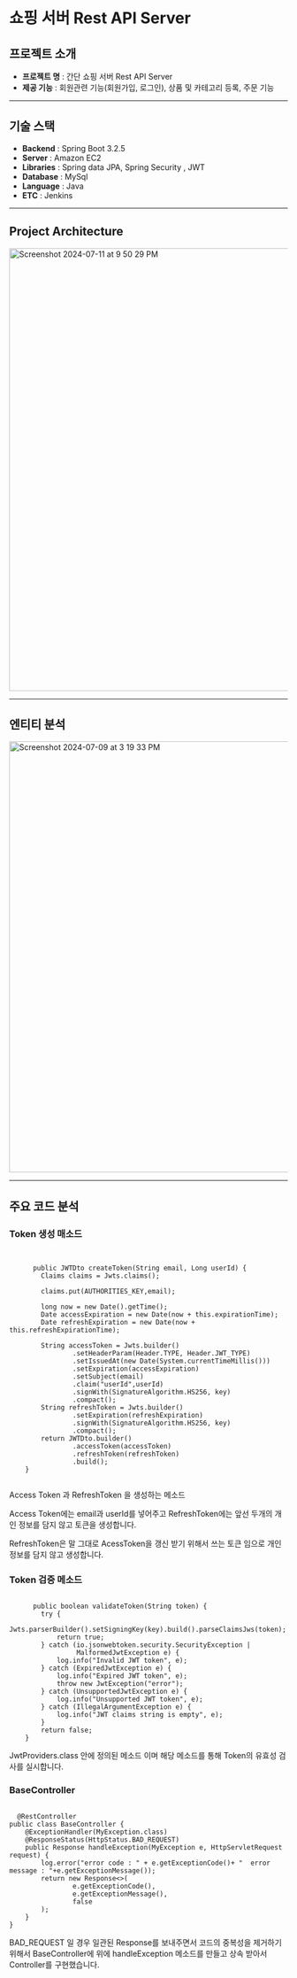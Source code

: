 # 쇼핑 서버 Rest API Server


## 프로젝트 소개 
* **프로젝트 명** : 간단 쇼핑 서버 Rest API Server
* **제공 기능** : 회원관련 기능(회원가입, 로그인), 상품 및 카테고리 등록, 주문 기능
---------------------------------------

## 기술 스택

* **Backend** : Spring Boot 3.2.5
* **Server** : Amazon EC2
* **Libraries** : Spring data JPA, Spring Security , JWT
* **Database** : MySql
* **Language** : Java
* **ETC** : Jenkins

---------------------------------------

## Project Architecture

<img width="800" alt="Screenshot 2024-07-11 at 9 50 29 PM" src="https://github.com/jaeilssss/ShoppingServer/assets/59818827/ad53feca-3f32-44cb-b7df-78f463c31124">

---------------------------------------


## 엔티티 분석

<img width="779" alt="Screenshot 2024-07-09 at 3 19 33 PM" src="https://github.com/jaeilssss/ShoppingServer/assets/59818827/672e103b-27b9-4126-8934-3e85951a7951">

---------------------------------------


## 주요 코드 분석

### Token 생성 매소드
<pre><code>
  
      public JWTDto createToken(String email, Long userId) {
        Claims claims = Jwts.claims();

        claims.put(AUTHORITIES_KEY,email);

        long now = new Date().getTime();
        Date accessExpiration = new Date(now + this.expirationTime);
        Date refreshExpiration = new Date(now + this.refreshExpirationTime);

        String accessToken = Jwts.builder()
                .setHeaderParam(Header.TYPE, Header.JWT_TYPE)
                .setIssuedAt(new Date(System.currentTimeMillis()))
                .setExpiration(accessExpiration)
                .setSubject(email)
                .claim("userId",userId)
                .signWith(SignatureAlgorithm.HS256, key)
                .compact();
        String refreshToken = Jwts.builder()
                .setExpiration(refreshExpiration)
                .signWith(SignatureAlgorithm.HS256, key)
                .compact();
        return JWTDto.builder()
                .accessToken(accessToken)
                .refreshToken(refreshToken)
                .build();
    }
  
</code></pre>

Access Token 과 RefreshToken 을 생성하는 메소드 

Access Token에는 email과 userId를 넣어주고 RefreshToken에는 앞선 두개의 개인 정보를 담지 않고 토큰을 생성합니다.

RefreshToken은 말 그대로 AcessToken을 갱신 받기 위해서 쓰는 토큰 임으로 개인 정보를 담지 않고 생성합니다.

### Token 검증 메소드

<pre><code>
      public boolean validateToken(String token) {
        try {
            Jwts.parserBuilder().setSigningKey(key).build().parseClaimsJws(token);
            return true;
        } catch (io.jsonwebtoken.security.SecurityException |
                 MalformedJwtException e) {
            log.info("Invalid JWT token", e);
        } catch (ExpiredJwtException e) {
            log.info("Expired JWT token", e);
            throw new JwtException("error");
        } catch (UnsupportedJwtException e) {
            log.info("Unsupported JWT token", e);
        } catch (IllegalArgumentException e) {
            log.info("JWT claims string is empty", e);
        }
        return false;
    }
</code></pre>

JwtProviders.class 안에 정의된 메소드 이며 해당 메소드를 통해 Token의 유효성 검사를 실시합니다.

### BaseController 

<pre><code>
  @RestController
public class BaseController {
    @ExceptionHandler(MyException.class)
    @ResponseStatus(HttpStatus.BAD_REQUEST)
    public Response<Boolean> handleException(MyException e, HttpServletRequest request) {
        log.error("error code : " + e.getExceptionCode()+ "  error message : "+e.getExceptionMessage());
        return new Response<>(
                e.getExceptionCode(),
                e.getExceptionMessage(),
                false
        );
    }
}          
</code></pre>

BAD_REQUEST 일 경우 일관된 Response를 보내주면서 코드의 중복성을 제거하기 위해서 BaseController에 위에 handleException 메소드를 만들고 상속 받아서 Controller를 구현했습니다.          


